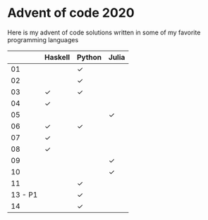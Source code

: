 # Advent of code 2020

Here is my advent of code solutions written in some of my favorite programming languages


|    | Haskell  | Python   | Julia  |
| -  | -        | -        | -      |
| 01 |          | ✓        |        |
| 02 |          | ✓        |        |
| 03 | ✓        | ✓        |        |
| 04 | ✓        |          |        |
| 05 |          |          | ✓      |
| 06 | ✓        | ✓        |        |
| 07 | ✓        |          |        |
| 08 | ✓        |          |        |
| 09 |          |          | ✓      |
| 10 |          |          | ✓      |
| 11 |          | ✓        |        |
| 13 - P1 |          | ✓        |        |
| 14 |          | ✓        |        |